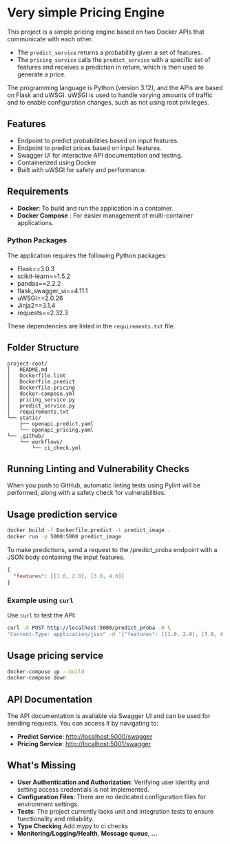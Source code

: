 # Very simple Pricing Engine
This project is a simple pricing engine based on two Docker APIs that communicate with each other.

- The `predict_service` returns a probability given a set of features.
- The `pricing_service` calls the `predict_service` with a specific set of 
  features and receives a prediction in return, which is then used to generate a price.

The programming language is Python (version 3.12), and the APIs are based on Flask and uWSGI. 
uWSGI is used to handle varying amounts of traffic and to enable configuration
changes, such as not using root privileges.

## Features

- Endpoint to predict probabilities based on input features.
- Endpoint to predict prices based on input features.
- Swagger UI for interactive API documentation and testing.
- Containerized using Docker
- Built with uWSGI for safety and performance.

## Requirements

- **Docker**: To build and run the application in a container.
- **Docker Compose** : For easier management of multi-container applications.

### Python Packages

The application requires the following Python packages:

- Flask==3.0.3
- scikit-learn==1.5.2
- pandas==2.2.2
- flask_swagger_ui==4.11.1
- uWSGI==2.0.26
- Jinja2==3.1.4
- requests==2.32.3

These dependencies are listed in the `requirements.txt` file.

## Folder Structure
```plaintext
project-root/
│   README.md
│   Dockerfile.lint
│   Dockerfile.predict
│   Dockerfile.pricing
│   docker-compose.yml
│   pricing_service.py
│   predict_service.py
│   requirements.txt
└── static/
    ├── openapi.predict.yaml
    └── openapi_pricing.yaml
└── .github/
    └── workflows/
        └── ci_check.yml
```

## Running Linting and Vulnerability Checks

When you push to GitHub, automatic linting tests using Pylint 
will be performed, along with a safety check for vulnerabilities.

## Usage prediction service
```bash
docker build -f Dockerfile.predict -t predict_image .
docker run -p 5000:5000 predict_image
```
To make predictions, send a request to the 
/predict_proba endpoint with a JSON body containing the input features.
```json
{
  "features": [[1.0, 2.0], [3.0, 4.0]]
}
```
### Example using `curl`

Use `curl` to test the API:

```bash
curl -X POST http://localhost:5000/predict_proba -H \
"Content-Type: application/json" -d '{"features": [[1.0, 2.0], [3.0, 4.0]]}'
```
## Usage pricing service
```bash
docker-compose up --build
docker-compose down
```

## API Documentation
The API documentation is available via Swagger UI and can be 
used for sending requests. You can access it by navigating to:

- **Predict Service**: [http://localhost:5000/swagger](http://localhost:5000/swagger)
- **Pricing Service**: [http://localhost:5001/swagger](http://localhost:5001/swagger)

## What's Missing
- **User Authentication and Authorization**: Verifying user identity and 
setting access credentials is not implemented.
- **Configuration Files**: There are no dedicated configuration files for 
environment settings.
- **Tests**: The project currently lacks unit and integration tests to ensure 
functionality and reliability.
- **Type Checking** Add mypy to ci checks
- **Monitoring/Logging/Health**, **Message queue**, **...**